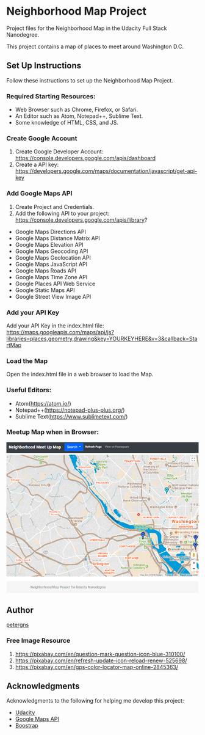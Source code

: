 Neighborhood Map Project
====================
Project files for the Neighborhood Map in the Udacity Full Stack Nanodegree.

This project contains a map of places to meet around Washington D.C.

## Set Up Instructions

Follow these instructions to set up the Neighborhood Map Project.

### Required Starting Resources:
* Web Browser such as Chrome, Firefox, or Safari.
* An Editor such as Atom, Notepad++, Sublime Text.
* Some knowledge of HTML, CSS, and JS.

### Create Google Account

1. Create Google Developer Account: https://console.developers.google.com/apis/dashboard
2. Create a API key: https://developers.google.com/maps/documentation/javascript/get-api-key

### Add Google Maps API
1. Create Project and Credentials.
2. Add the following API to your project: https://console.developers.google.com/apis/library?
* Google Maps Directions API
* Google Maps Distance Matrix API
* Google Maps Elevation API
* Google Maps Geocoding API
* Google Maps Geolocation API
* Google Maps JavaScript API
* Google Maps Roads API
* Google Maps Time Zone API
* Google Places API Web Service
* Google Static Maps API
* Google Street View Image API

### Add your API Key
Add your API Key in the index.html file:
https://maps.googleapis.com/maps/api/js?libraries=places,geometry,drawing&key=YOURKEYHERE&v=3&callback=StartMap

### Load the Map
Open the index.html file in a web browser to load the Map.

### Useful Editors:
* Atom(https://atom.io/)
* Notepad++(https://notepad-plus-plus.org/)
* Sublime Text(https://www.sublimetext.com/)

### Meetup Map when in Browser:
![Image of Output](https://raw.githubusercontent.com/petergns/neighborhood-map-project/master/img/map-example-1.PNG)

## Author
[petergns](https://github.com/petergns)

### Free Image Resource
1. https://pixabay.com/en/question-mark-question-icon-blue-310100/
2. https://pixabay.com/en/refresh-update-icon-reload-renew-525698/
3. https://pixabay.com/en/gps-color-locator-map-online-2845363/

## Acknowledgments
Acknowledgments to the following for helping me develop this project:
* [Udacity](https://www.udacity.com/)
* [Google Maps API](https://developers.google.com/maps/documentation/javascript/)
* [Boostrap](https://getbootstrap.com/)
